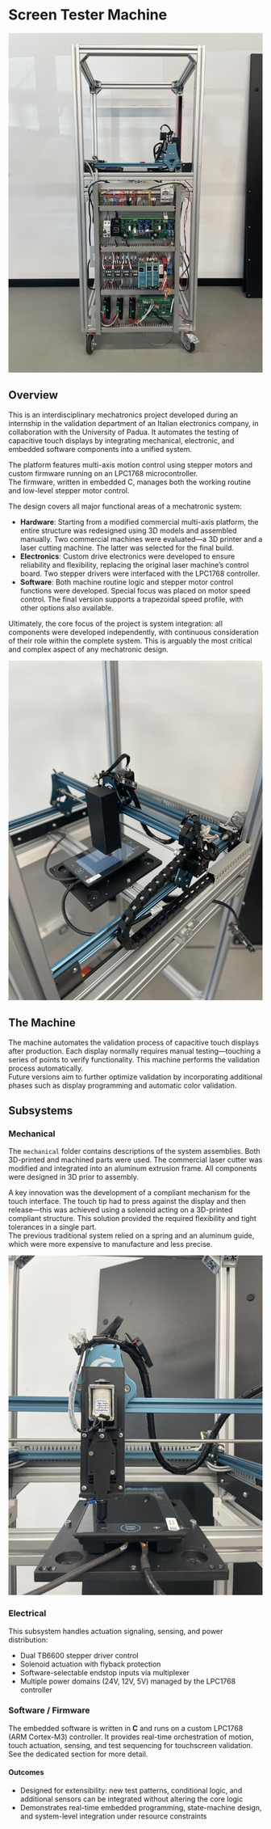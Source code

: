 # Screen Tester Machine  

![System overview: Electrical subsystem with TB6600 drivers and LPC1768 control board.](electrical/images/IMG_3673.jpeg)

## Overview

This is an interdisciplinary mechatronics project developed during an internship in the validation department of an Italian electronics company, in collaboration with the University of Padua. It automates the testing of capacitive touch displays by integrating mechanical, electronic, and embedded software components into a unified system.

The platform features multi-axis motion control using stepper motors and custom firmware running on an LPC1768 microcontroller.  
The firmware, written in embedded C, manages both the working routine and low-level stepper motor control.

The design covers all major functional areas of a mechatronic system:

- **Hardware**: Starting from a modified commercial multi-axis platform, the entire structure was redesigned using 3D models and assembled manually. Two commercial machines were evaluated—a 3D printer and a laser cutting machine. The latter was selected for the final build.
- **Electronics**: Custom drive electronics were developed to ensure reliability and flexibility, replacing the original laser machine’s control board. Two stepper drivers were interfaced with the LPC1768 controller.
- **Software**: Both machine routine logic and stepper motor control functions were developed. Special focus was placed on motor speed control. The final version supports a trapezoidal speed profile, with other options also available.

Ultimately, the core focus of the project is system integration: all components were developed independently, with continuous consideration of their role within the complete system. This is arguably the most critical and complex aspect of any mechatronic design.

![System overview](images/IMG_3661.jpeg)

## The Machine

The machine automates the validation process of capacitive touch displays after production. Each display normally requires manual testing—touching a series of points to verify functionality. This machine performs the validation process automatically.  
Future versions aim to further optimize validation by incorporating additional phases such as display programming and automatic color validation.

## Subsystems

### Mechanical

The `mechanical` folder contains descriptions of the system assemblies. Both 3D-printed and machined parts were used. The commercial laser cutter was modified and integrated into an aluminum extrusion frame. All components were designed in 3D prior to assembly.

A key innovation was the development of a compliant mechanism for the touch interface. The touch tip had to press against the display and then release—this was achieved using a solenoid acting on a 3D-printed compliant structure. This solution provided the required flexibility and tight tolerances in a single part.  
The previous traditional system relied on a spring and an aluminum guide, which were more expensive to manufacture and less precise.

![Compliant touch mechanism](images/IMG_3694.jpeg)

### Electrical

This subsystem handles actuation signaling, sensing, and power distribution:
- Dual TB6600 stepper driver control  
- Solenoid actuation with flyback protection  
- Software-selectable endstop inputs via multiplexer  
- Multiple power domains (24V, 12V, 5V) managed by the LPC1768 controller  

### Software / Firmware

The embedded software is written in **C** and runs on a custom LPC1768 (ARM Cortex-M3) controller. It provides real-time orchestration of motion, touch actuation, sensing, and test sequencing for touchscreen validation. See the dedicated section for more detail.

#### Outcomes
- Designed for extensibility: new test patterns, conditional logic, and additional sensors can be integrated without altering the core logic  
- Demonstrates real-time embedded programming, state-machine design, and system-level integration under resource constraints
